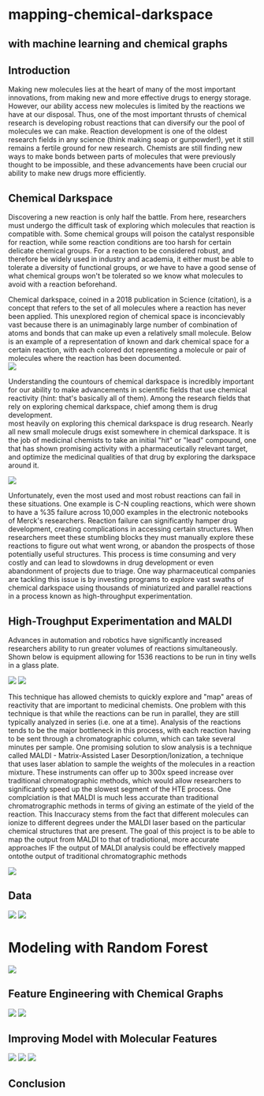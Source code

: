 # mapping-chemical-darkspace
## with machine learning and chemical graphs

## Introduction
Making new molecules lies at the heart of many of the most important innovations, from making new and more effective drugs to energy storage.  However, our ability access new  molecules is limited by the reactions we have at our disposal.  Thus, one of the most important thrusts of chemical research is developing robust reactions that can diversify our the pool of molecules we can make.  Reaction development is one of the oldest research fields in any science (think making soap or gunpowder!), yet it still remains a fertile ground for new research.  Chemists are still finding new ways to make bonds between parts of molecules that were previously thought to be impossible, and these advancements have been crucial our ability to make new drugs more efficiently.


## Chemical Darkspace
Discovering a new reaction is only half the battle.  From here, researchers must undergo the difficult task of exploring which molecules that reaction is compatible with.  Some chemical groups will poison the catalyst responsible for reaction, while some reaction conditions are too harsh for certain delicate chemical groups.  For a reaction to be considered robust, and therefore be widely used in industry and academia, it either must be able to tolerate a diversity of functional groups, or we have to have a good sense of what chemical groups won't be tolerated so we know what molecules to avoid with a reaction beforehand. 

Chemical darkspace, coined in a 2018 publication in Science (citation),  is a concept that refers to the set of all molecules where a reaction has never been applied.  This unexplored region of chemical space is inconcievably vast because there is an unimaginably large number of combination of atoms and bonds that can make up even a relatively small molecule.  Below is an example of a representation of known and dark chemical space for a certain reaction, with each colored dot representing a molecule or pair of molecules where the reaction has been documented.  
![](images/chemical_darkspace.png)

Understanding the countours of chemical darkspace is incredibly important for our ability to make advancements in scientific fields that use chemical reactivity (hint: that's basically all of them).  Among the research fields that rely on exploring chemical darkspace, chief among them is drug development.    
most heavily on exploring this chemical darkspace is drug research.  Nearly all new small molecule drugs exist somewhere in chemical darkspace.  It is the job of medicinal chemists to take an initial "hit" or "lead" compound, one that has shown promising activity with a pharmaceutically relevant target, and optimize the medicinal qualities of that drug by exploring the darkspace around it.  

![](images/Lead_optimization.png)

Unfortunately, even the most used and most robust reactions can fail in these situations.  One example is C-N coupling reactions, which were shown to have a %35 failure across 10,000 examples in the electronic notebooks of Merck's researchers.  Reaction failure can significantly hamper drug development, creating complications in accessing certain structures.  When researchers meet these stumbling blocks they must manually explore these reactions to figure out what went wrong, or abandon the prospects of those potentially useful structures.  This process is time consuming and very costly and can lead to slowdowns in drug development or even abandonment of projects due to triage.  One way pharmaceutical companies are tackling this issue is by investing programs to explore vast swaths of chemical darkspace using thousands of miniaturized and parallel reactions in a process known as high-throughput experimentation.




## High-Troughput Experimentation and MALDI
Advances in automation and robotics have significantly increased researchers ability to run greater volumes of reactions simultaneously.  Shown below is equipment allowing for 1536 reactions to be run in tiny wells in a glass plate.  

![](images/reaction_automation.png)
![](images/1536_well_plate.png)

This technique has allowed chemists to quickly explore and "map" areas of reactivity that are important to medicinal chemists.  One problem with this technique is that while the reactions can be run in parallel, they are still typically analyzed in series (i.e. one at a time).  Analysis of the reactions tends to be the major bottleneck in this process, with each reaction having to be sent through a chromatographic column, which can take several minutes per sample.  One promising solution to slow analysis is a technique called MALDI - Matrix-Assisted Laser Desorption/Ionization, a technique that uses laser ablation to sample the weights of the molecules in a reaction mixture.  These instruments can offer up to 300x speed increase over traditional chromatographic methods, which would allow researchers to significantly speed up the slowest segment of the HTE process.  One complciation is that MALDI is much less accurate than traditional chromatrographic methods in terms of giving an estimate of the yield of the reaction.  This Inaccuracy stems from the fact that different molecules can ionize to different degrees under the MALDI laser based on the particular chemical structures that are present.  The goal of this project is to be able to map the output from MALDI to that of tradiotional, more accurate approaches
IF the output of MALDI analysis could be effectively mapped ontothe output of traditional chromatographic methods   


![](images/MALDI_TOF.png)


## Data

![](images/example_reaction.png)
![](images/raw_MALDI_vs_UPLC_EIC_no_line.png)


# Modeling with Random Forest

![](images/RF_Baseline.png)


## Feature Engineering with Chemical Graphs

![](images/smiles_to_graph.png)
![](images/one_hot_encoding.png)

## Improving Model with Molecular Features

![](images/RF_model_improvement.png)
![](images/chemical_RF_predictions_vs_EIC.png)
![](images/RF_feature_importances.png)



## Conclusion
